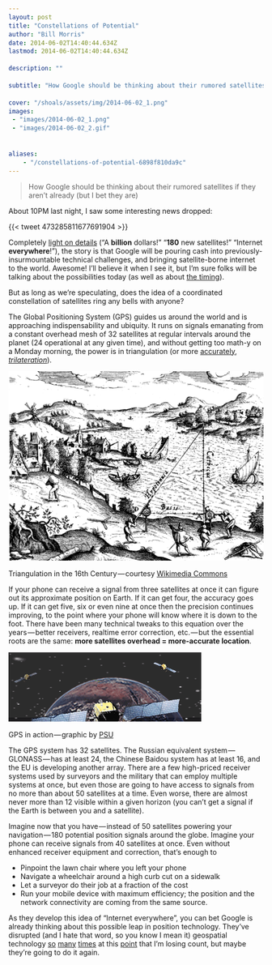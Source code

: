 ```yaml
---
layout: post
title: "Constellations of Potential"
author: "Bill Morris"
date: 2014-06-02T14:40:44.634Z
lastmod: 2014-06-02T14:40:44.634Z

description: ""

subtitle: "How Google should be thinking about their rumored satellites if they aren’t already (but I bet they are)"

cover: "/shoals/assets/img/2014-06-02_1.png" 
images:
 - "images/2014-06-02_1.png" 
 - "images/2014-06-02_2.gif" 


aliases:
    - "/constellations-of-potential-6898f810da9c"
---
```



> How Google should be thinking about their rumored satellites if they aren’t already (but I bet they are)

About 10PM last night, I saw some interesting news dropped:

{{< tweet 473285811677691904 >}}


Completely [light on details](http://www.theverge.com/2014/6/2/5771322/google-reportedly-launching-180-satellites-for-worldwide-internet) (“A **billion** dollars!” “**180** new satellites!” “Internet **everywhere**!”), the story is that Google will be pouring cash into previously-insurmountable technical challenges, and bringing satellite-borne internet to the world. Awesome! I’ll believe it when I see it, but I’m sure folks will be talking about the possibilities today (as well as about [the timing](https://developer.apple.com/wwdc/)).

But as long as we’re speculating, does the idea of a coordinated constellation of satellites ring any bells with anyone?

The Global Positioning System (GPS) guides us around the world and is approaching indispensability and ubiquity. It runs on signals emanating from a constant overhead mesh of 32 satellites at regular intervals around the planet (24 operational at any given time), and without getting too math-y on a Monday morning, the power is in triangulation (or more [accurately](https://twitter.com/jscarto/status/473478174769422337), [_trilateration_](http://en.wikipedia.org/wiki/Trilateration)).




![image](/shoals/assets/img/2014-06-02_1.png)

Triangulation in the 16th Century — courtesy [Wikimedia Commons](http://commons.wikimedia.org/wiki/File:CD006-Triangulation_16th_century.png)



If your phone can receive a signal from three satellites at once it can figure out its approximate position on Earth. If it can get four, the accuracy goes up. If it can get five, six or even nine at once then the precision continues improving, to the point where your phone will know where it is down to the foot. There have been many technical tweaks to this equation over the years — better receivers, realtime error correction, etc. — but the essential roots are the same: **more satellites overhead = more-accurate location**.




![image](/shoals/assets/img/2014-06-02_2.gif)

GPS in action — graphic by [PSU](https://www.e-education.psu.edu/natureofgeoinfo/book/export/html/1620)



The GPS system has 32 satellites. The Russian equivalent system — GLONASS — has at least 24, the Chinese Baidou system has at least 16, and the EU is developing another array. There are a few high-priced receiver systems used by surveyors and the military that can employ multiple systems at once, but even those are going to have access to signals from no more than about 50 satellites at a time. Even worse, there are almost never more than 12 visible within a given horizon (you can’t get a signal if the Earth is between you and a satellite).

Imagine now that you have — instead of 50 satellites powering your navigation — 180 potential position signals around the globe. Imagine your phone can receive signals from 40 satellites at once. Even without enhanced receiver equipment and correction, that’s enough to

*   Pinpoint the lawn chair where you left your phone
*   Navigate a wheelchair around a high curb cut on a sidewalk
*   Let a surveyor do their job at a fraction of the cost
*   Run your mobile device with maximum efficiency; the position and the network connectivity are coming from the same source.

As they develop this idea of “Internet everywhere”, you can bet Google is already thinking about this possible leap in position technology. They’ve disrupted (and I hate that word, so you know I mean it) geospatial technology [so](http://en.wikipedia.org/wiki/Google_Earth) [many](http://blumenthals.com/blog/2009/05/13/google-maps-development-history-2005-2008/) [times](http://en.wikipedia.org/wiki/Google_Street_View) at this [point](http://techcrunch.com/2014/04/07/a-satellite-startup-could-be-googles-next-purchase/) that I’m losing count, but maybe they’re going to do it again.
